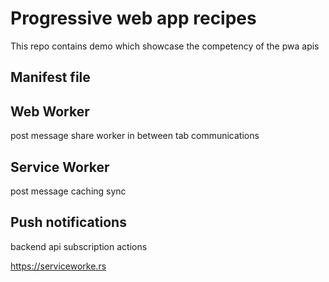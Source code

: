 # Progressive web app recipes 
This repo contains demo which showcase the competency of the pwa apis

## Manifest file

## Web Worker
post message
share worker
in between tab communications

## Service Worker 
post message
caching
sync

## Push notifications
backend api subscription
actions

https://serviceworke.rs
